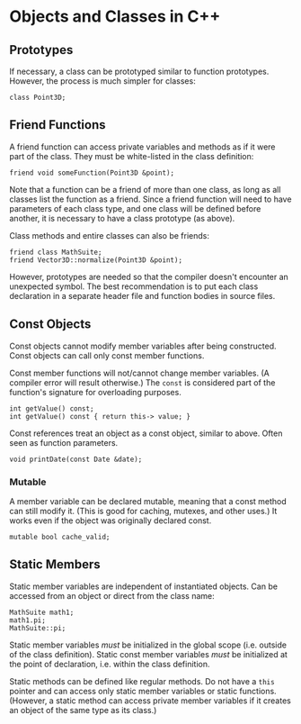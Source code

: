 # Objects and Classes in C++ #
## Prototypes ##
If necessary, a class can be prototyped similar to function prototypes.
However, the process is much simpler for classes:
```
class Point3D;
```

## Friend Functions ##
A friend function can access private variables and methods as if it were part of
the class.  They must be white-listed in the class definition:
```
friend void someFunction(Point3D &point);
```

Note that a function can be a friend of more than one class, as long as all
classes list the function as a friend.  Since a friend function will need to
have parameters of each class type, and one class will be defined before
another, it is necessary to have a class prototype (as above).

Class methods and entire classes can also be friends:
```
friend class MathSuite;
friend Vector3D::normalize(Point3D &point);
```

However, prototypes are needed so that the compiler doesn't encounter an
unexpected symbol.  The best recommendation is to put each class declaration in
a separate header file and function bodies in source files.

## Const Objects ##
Const objects cannot modify member variables after being constructed.  Const
objects can call only const member functions.

Const member functions will not/cannot change member variables.  (A compiler
error will result otherwise.)  The `const` is considered part of the function's
signature for overloading purposes.
```
int getValue() const;
int getValue() const { return this-> value; }
```
Const references treat an object as a const object, similar to above.  Often
seen as function parameters.
```
void printDate(const Date &date);
```

### Mutable ###
A member variable can be declared mutable, meaning that a const method can still
modify it.  (This is good for caching, mutexes, and other uses.)  It works even
if the object was originally declared const.
```
mutable bool cache_valid;
```

## Static Members ##
Static member variables are independent of instantiated objects.  Can be
accessed from an object or direct from the class name:
```
MathSuite math1;
math1.pi;
MathSuite::pi;
```
Static member variables _must_ be initialized in the global scope (i.e. outside
of the class definition).  Static const member variables _must_ be initialized
at the point of declaration, i.e. within the class definition.

Static methods can be defined like regular methods.  Do not have a `this`
pointer and can access only static member variables or static functions.
(However, a static method can access private member variables if it creates an
object of the same type as its class.)
